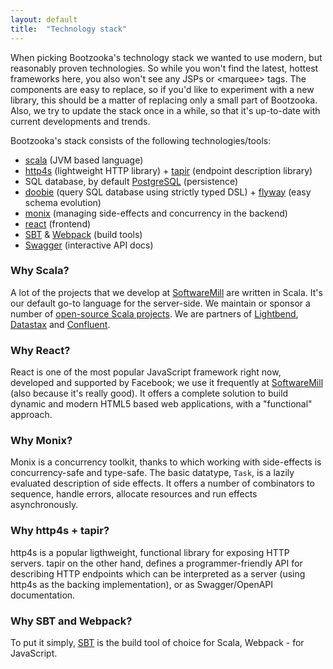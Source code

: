 ```yaml
---
layout: default
title:  "Technology stack"
---
```


When picking Bootzooka's technology stack we wanted to use modern, but reasonably proven technologies. So while you won't find the latest, hottest frameworks here, you also won't see any JSPs or &lt;marquee&gt; tags. The components are easy to replace, so if you'd like to experiment with a new library, this should be a matter of replacing only a small part of Bootzooka. Also, we try to update the stack once in a while, so that it's up-to-date with current developments and trends.

Bootzooka's stack consists of the following technologies/tools:

*	[scala](https://www.scala-lang.org) (JVM based language)
*	[http4s](https://http4s.org) (lightweight HTTP library) + [tapir](https://github.com/softwaremill/tapir) (endpoint description library)
*	SQL database, by default [PostgreSQL](https://www.postgresql.org) (persistence)
*	[doobie](https://tpolecat.github.io/doobie/) (query SQL database using strictly typed DSL) + [flyway](https://flywaydb.org) (easy schema evolution)
* [monix](https://monix.io) (managing side-effects and concurrency in the backend)
*	[react](https://reactjs.org) (frontend)
*	[SBT](https://www.scala-sbt.org) & [Webpack](https://webpack.js.org) (build tools)
* [Swagger](https://swagger.io) (interactive API docs)

### Why Scala?

A lot of the projects that we develop at [SoftwareMill](http://softwaremill.com) are written in Scala. It's our default go-to language for the server-side. We maintain or sponsor a number of [open-source Scala projects](https://softwaremill.com/open-source/). We are partners of [Lightbend](http://lightbend.com/), [Datastax](https://www.datastax.com) and [Confluent](https://www.confluent.io).

### Why React?

React is one of the most popular JavaScript framework right now, developed and supported by Facebook; we use it frequently at [SoftwareMill](http://softwaremill.com) (also because it's really good). It offers a complete solution to build dynamic and modern HTML5 based web applications, with a "functional" approach.

### Why Monix?

Monix is a concurrency toolkit, thanks to which working with side-effects is concurrency-safe and type-safe. The basic datatype, `Task`, is a lazily evaluated description of side effects. It offers a number of combinators to sequence, handle errors, allocate resources and run effects asynchronously.

### Why http4s + tapir?

http4s is a popular ligthweight, functional library for exposing HTTP servers. tapir on the other hand, defines a programmer-friendly API for describing HTTP endpoints which can be interpreted as a server (using http4s as the backing implementation), or as Swagger/OpenAPI documentation.

### Why SBT and Webpack?

To put it simply, [SBT](https://www.scala-sbt.org) is the build tool of choice for Scala, Webpack - for JavaScript.
